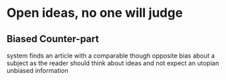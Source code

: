 # Open ideas, no one will judge 

## Biased Counter-part
system finds an article with a comparable though opposite bias about a subject as the reader should think about ideas and not expect an utopian unbiased information
